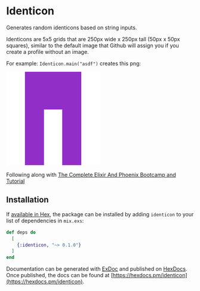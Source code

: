# Identicon

Generates random identicons based on string inputs.

Identicons are 5x5 grids that are 250px wide x 250px tall (50px x 50px squares), similar to the default image that Github will assign you if you create a profile without an image.

For example: `Identicon.main("asdf")` creates this png:

![](https://raw.githubusercontent.com/cdeeter/elixir-identicon-generator/master/asdf.png)

Following along with [The Complete Elixir And Phoenix Bootcamp and Tutorial](https://www.udemy.com/the-complete-elixir-and-phoenix-bootcamp-and-tutorial/)

## Installation

If [available in Hex](https://hex.pm/docs/publish), the package can be installed
by adding `identicon` to your list of dependencies in `mix.exs`:

```elixir
def deps do
  [
    {:identicon, "~> 0.1.0"}
  ]
end
```

Documentation can be generated with [ExDoc](https://github.com/elixir-lang/ex_doc)
and published on [HexDocs](https://hexdocs.pm). Once published, the docs can
be found at [https://hexdocs.pm/identicon](https://hexdocs.pm/identicon).


